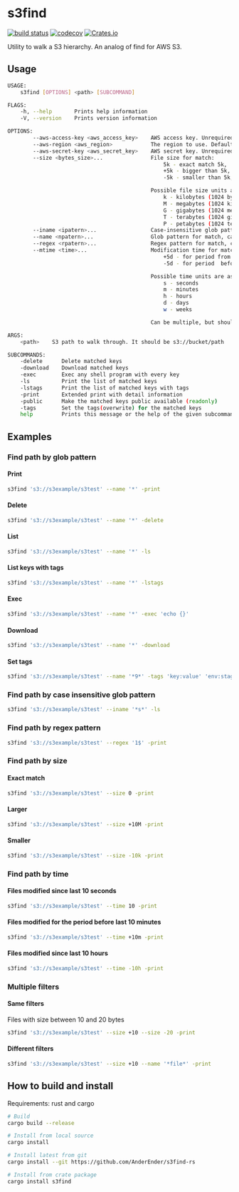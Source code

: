 # s3find
[![build status](https://travis-ci.org/AnderEnder/s3find-rs.svg?branch=master)](https://travis-ci.org/AnderEnder/s3find-rs)
[![codecov](https://codecov.io/gh/AnderEnder/s3find-rs/branch/master/graph/badge.svg)](https://codecov.io/gh/AnderEnder/s3find-rs)
[![Crates.io](https://img.shields.io/crates/v/s3find.svg)](https://crates.io/crates/s3find)


Utility to walk a S3 hierarchy. An analog of find for AWS S3.

## Usage

```sh
USAGE:
    s3find [OPTIONS] <path> [SUBCOMMAND]

FLAGS:
    -h, --help       Prints help information
    -V, --version    Prints version information

OPTIONS:
        --aws-access-key <aws_access_key>    AWS access key. Unrequired
        --aws-region <aws_region>            The region to use. Default value is us-east-1
        --aws-secret-key <aws_secret_key>    AWS secret key. Unrequired
        --size <bytes_size>...               File size for match:
                                                 5k - exact match 5k,
                                                 +5k - bigger than 5k,
                                                 -5k - smaller than 5k,

                                             Possible file size units are as follows:
                                                 k - kilobytes (1024 bytes)
                                                 M - megabytes (1024 kilobytes)
                                                 G - gigabytes (1024 megabytes)
                                                 T - terabytes (1024 gigabytes)
                                                 P - petabytes (1024 terabytes)
        --iname <ipatern>...                 Case-insensitive glob pattern for match, can be multiple
        --name <npatern>...                  Glob pattern for match, can be multiple
        --regex <rpatern>...                 Regex pattern for match, can be multiple
        --mtime <time>...                    Modification time for match, a time period:
                                                 +5d - for period from now-5d to now
                                                 -5d - for period  before now-5d

                                             Possible time units are as follows:
                                                 s - seconds
                                                 m - minutes
                                                 h - hours
                                                 d - days
                                                 w - weeks

                                             Can be multiple, but should be overlaping

ARGS:
    <path>    S3 path to walk through. It should be s3://bucket/path

SUBCOMMANDS:
    -delete      Delete matched keys
    -download    Download matched keys
    -exec        Exec any shell program with every key
    -ls          Print the list of matched keys
    -lstags      Print the list of matched keys with tags
    -print       Extended print with detail information
    -public      Make the matched keys public available (readonly)
    -tags        Set the tags(overwrite) for the matched keys
    help         Prints this message or the help of the given subcommand(s)
```

## Examples

### Find path by glob pattern

#### Print

```sh
s3find 's3://s3example/s3test' --name '*' -print
```

#### Delete

```sh
s3find 's3://s3example/s3test' --name '*' -delete
```

#### List

```sh
s3find 's3://s3example/s3test' --name '*' -ls
```

#### List keys with tags

```sh
s3find 's3://s3example/s3test' --name '*' -lstags
```

#### Exec

```sh
s3find 's3://s3example/s3test' --name '*' -exec 'echo {}'

```

#### Download

```sh
s3find 's3://s3example/s3test' --name '*' -download

```

#### Set tags

```sh
s3find 's3://s3example/s3test' --name '*9*' -tags 'key:value' 'env:staging'

```

### Find path by case insensitive glob pattern

```sh
s3find 's3://s3example/s3test' --iname '*s*' -ls
```

### Find path by regex pattern

```sh
s3find 's3://s3example/s3test' --regex '1$' -print
```

### Find path by size

#### Exact match

```sh
s3find 's3://s3example/s3test' --size 0 -print
```

#### Larger

```sh
s3find 's3://s3example/s3test' --size +10M -print
```

#### Smaller

```sh
s3find 's3://s3example/s3test' --size -10k -print
```

### Find path by time

#### Files modified since last 10 seconds

```sh
s3find 's3://s3example/s3test' --time 10 -print
```

#### Files modified for the period before last 10 minutes

```sh
s3find 's3://s3example/s3test' --time +10m -print
```

#### Files modified since last 10 hours

```sh
s3find 's3://s3example/s3test' --time -10h -print
```

### Multiple filters

#### Same filters

Files with size between 10 and 20 bytes

```sh
s3find 's3://s3example/s3test' --size +10 --size -20 -print
```

#### Different filters

```sh
s3find 's3://s3example/s3test' --size +10 --name '*file*' -print
```

## How to build and install

Requirements: rust and cargo

```sh
# Build
cargo build --release

# Install from local source
cargo install

# Install latest from git
cargo install --git https://github.com/AnderEnder/s3find-rs

# Install from crate package
cargo install s3find
```

